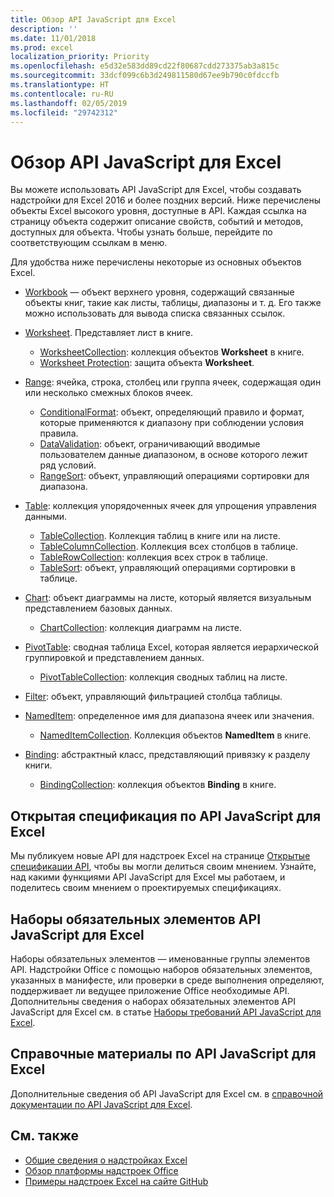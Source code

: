 ```yaml
---
title: Обзор API JavaScript для Excel
description: ''
ms.date: 11/01/2018
ms.prod: excel
localization_priority: Priority
ms.openlocfilehash: e5d32e583dd89cd22f80687cdd273375ab3a815c
ms.sourcegitcommit: 33dcf099c6b3d249811580d67ee9b790c0fdccfb
ms.translationtype: HT
ms.contentlocale: ru-RU
ms.lasthandoff: 02/05/2019
ms.locfileid: "29742312"
---
```

# <a name="excel-javascript-api-overview"></a>Обзор API JavaScript для Excel

Вы можете использовать API JavaScript для Excel, чтобы создавать надстройки для Excel 2016 и более поздних версий. Ниже перечислены объекты Excel высокого уровня, доступные в API. Каждая ссылка на страницу объекта содержит описание свойств, событий и методов, доступных для объекта. Чтобы узнать больше, перейдите по соответствующим ссылкам в меню.

Для удобства ниже перечислены некоторые из основных объектов Excel. 

- [Workbook](/javascript/api/excel/excel.workbook) — объект верхнего уровня, содержащий связанные объекты книг, такие как листы, таблицы, диапазоны и т. д. Его также можно использовать для вывода списка связанных ссылок.

- [Worksheet](/javascript/api/excel/excel.worksheet). Представляет лист в книге. 
    - [WorksheetCollection](/javascript/api/excel/excel.worksheetcollection): коллекция объектов **Worksheet** в книге.
    - [Worksheet Protection](/javascript/api/excel/excel.worksheetprotection): защита объекта **Worksheet**.

- [Range](/javascript/api/excel/excel.range): ячейка, строка, столбец или группа ячеек, содержащая один или несколько смежных блоков ячеек.
    - [ConditionalFormat](/javascript/api/excel/excel.conditionalformat): объект, определяющий правило и формат, которые применяются к диапазону при соблюдении условия правила.
    - [DataValidation](/javascript/api/excel/excel.datavalidation): объект, ограничивающий вводимые пользователем данные диапазоном, в основе которого лежит ряд условий.
    - [RangeSort](/javascript/api/excel/excel.rangesort): объект, управляющий операциями сортировки для диапазона.

- [Table](/javascript/api/excel/excel.table): коллекция упорядоченных ячеек для упрощения управления данными.
    - [TableCollection](/javascript/api/excel/excel.tablecollection). Коллекция таблиц в книге или на листе.
    - [TableColumnCollection](/javascript/api/excel/excel.tablecolumncollection). Коллекция всех столбцов в таблице.
    - [TableRowCollection](/javascript/api/excel/excel.tablerowcollection): коллекция всех строк в таблице.
    - [TableSort](/javascript/api/excel/excel.tablesort): объект, управляющий операциями сортировки в таблице.

- [Chart](/javascript/api/excel/excel.chart): объект диаграммы на листе, который является визуальным представлением базовых данных.
    - [ChartCollection](/javascript/api/excel/excel.chartcollection): коллекция диаграмм на листе.
    
- [PivotTable](/javascript/api/excel/excel.pivottable): сводная таблица Excel, которая является иерархической группировкой и представлением данных. 
    - [PivotTableCollection](/javascript/api/excel/excel.pivottablecollection): коллекция сводных таблиц на листе.

- [Filter](/javascript/api/excel/excel.filter): объект, управляющий фильтрацией столбца таблицы.

- [NamedItem](/javascript/api/excel/excel.nameditem): определенное имя для диапазона ячеек или значения. 
    - [NamedItemCollection](/javascript/api/excel/excel.nameditemcollection). Коллекция объектов **NamedItem** в книге.

- [Binding](/javascript/api/excel/excel.binding): абстрактный класс, представляющий привязку к разделу книги.
    - [BindingCollection](/javascript/api/excel/excel.bindingcollection): коллекция объектов **Binding** в книге.

## <a name="excel-javascript-api-open-specifications"></a>Открытая спецификация по API JavaScript для Excel

Мы публикуем новые API для надстроек Excel на странице [Открытые спецификации API](../openspec.md), чтобы вы могли делиться своим мнением. Узнайте, над какими функциями API JavaScript для Excel мы работаем, и поделитесь своим мнением о проектируемых спецификациях.

## <a name="excel-javascript-api-requirement-sets"></a>Наборы обязательных элементов API JavaScript для Excel

Наборы обязательных элементов — именованные группы элементов API. Надстройки Office с помощью наборов обязательных элементов, указанных в манифесте, или проверки в среде выполнения определяют, поддерживает ли ведущее приложение Office необходимые API. Дополнительны сведения о наборах обязательных элементов API JavaScript для Excel см. в статье [Наборы требований API JavaScript для Excel](../requirement-sets/excel-api-requirement-sets.md).

## <a name="excel-javascript-api-reference"></a>Справочные материалы по API JavaScript для Excel

Дополнительные сведения об API JavaScript для Excel см. в [справочной документации по API JavaScript для Excel](/javascript/api/excel).

## <a name="see-also"></a>См. также

- [Общие сведения о надстройках Excel](https://docs.microsoft.com/office/dev/add-ins/excel/excel-add-ins-overview)
- [Обзор платформы надстроек Office](https://docs.microsoft.com/office/dev/add-ins/overview/office-add-ins)
- [Примеры надстроек Excel на сайте GitHub](https://github.com/OfficeDev?utf8=%E2%9C%93&q=Excel)
